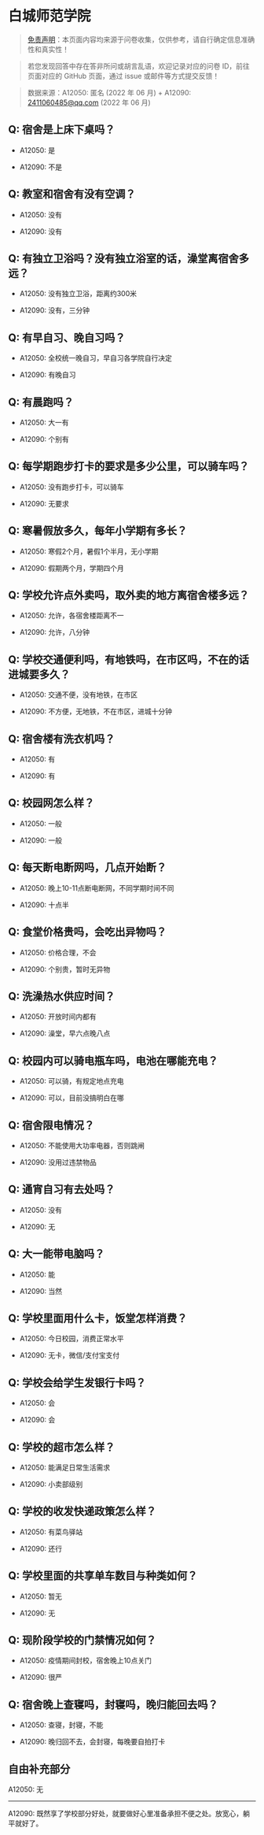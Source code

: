 # 白城师范学院

> [免责声明](https://colleges.chat/#_3)：本页面内容均来源于问卷收集，仅供参考，请自行确定信息准确性和真实性！

> 若您发现回答中存在答非所问或胡言乱语，欢迎记录对应的问卷 ID，前往页面对应的 GitHub 页面，通过 issue 或邮件等方式提交反馈！

> 数据来源：A12050: 匿名 (2022 年 06 月) + A12090: 2411060485@qq.com (2022 年 06 月)

## Q: 宿舍是上床下桌吗？

- A12050: 是

- A12090: 不是

## Q: 教室和宿舍有没有空调？

- A12050: 没有

- A12090: 没有

## Q: 有独立卫浴吗？没有独立浴室的话，澡堂离宿舍多远？

- A12050: 没有独立卫浴，距离约300米

- A12090: 没有，三分钟

## Q: 有早自习、晚自习吗？

- A12050: 全校统一晚自习，早自习各学院自行决定

- A12090: 有晚自习

## Q: 有晨跑吗？

- A12050: 大一有

- A12090: 个别有

## Q: 每学期跑步打卡的要求是多少公里，可以骑车吗？

- A12050: 没有跑步打卡，可以骑车

- A12090: 无要求

## Q: 寒暑假放多久，每年小学期有多长？

- A12050: 寒假2个月，暑假1个半月，无小学期

- A12090: 假期两个月，学期四个月

## Q: 学校允许点外卖吗，取外卖的地方离宿舍楼多远？

- A12050: 允许，各宿舍楼距离不一

- A12090: 允许，八分钟

## Q: 学校交通便利吗，有地铁吗，在市区吗，不在的话进城要多久？

- A12050: 交通不便，没有地铁，在市区

- A12090: 不方便，无地铁，不在市区，进城十分钟

## Q: 宿舍楼有洗衣机吗？

- A12050: 有

- A12090: 有

## Q: 校园网怎么样？

- A12050: 一般

- A12090: 一般

## Q: 每天断电断网吗，几点开始断？

- A12050: 晚上10-11点断电断网，不同学期时间不同

- A12090: 十点半

## Q: 食堂价格贵吗，会吃出异物吗？

- A12050: 价格合理，不会

- A12090: 个别贵，暂时无异物

## Q: 洗澡热水供应时间？

- A12050: 开放时间内都有

- A12090: 澡堂，早六点晚八点

## Q: 校园内可以骑电瓶车吗，电池在哪能充电？

- A12050: 可以骑，有规定地点充电

- A12090: 可以，目前没搞明白在哪

## Q: 宿舍限电情况？

- A12050: 不能使用大功率电器，否则跳闸

- A12090: 没用过违禁物品

## Q: 通宵自习有去处吗？

- A12050: 没有

- A12090: 无

## Q: 大一能带电脑吗？

- A12050: 能

- A12090: 当然

## Q: 学校里面用什么卡，饭堂怎样消费？

- A12050: 今日校园，消费正常水平

- A12090: 无卡，微信/支付宝支付

## Q: 学校会给学生发银行卡吗？

- A12050: 会

- A12090: 会

## Q: 学校的超市怎么样？

- A12050: 能满足日常生活需求

- A12090: 小卖部级别

## Q: 学校的收发快递政策怎么样？

- A12050: 有菜鸟驿站

- A12090: 还行

## Q: 学校里面的共享单车数目与种类如何？

- A12050: 暂无

- A12090: 无

## Q: 现阶段学校的门禁情况如何？

- A12050: 疫情期间封校，宿舍晚上10点关门

- A12090: 很严

## Q: 宿舍晚上查寝吗，封寝吗，晚归能回去吗？

- A12050: 查寝，封寝，不能

- A12090: 晚归回不去，会封寝，每晚要自拍打卡

## 自由补充部分

A12050: 无

***

A12090: 既然享了学校部分好处，就要做好心里准备承担不便之处。放宽心，躺平就好了。